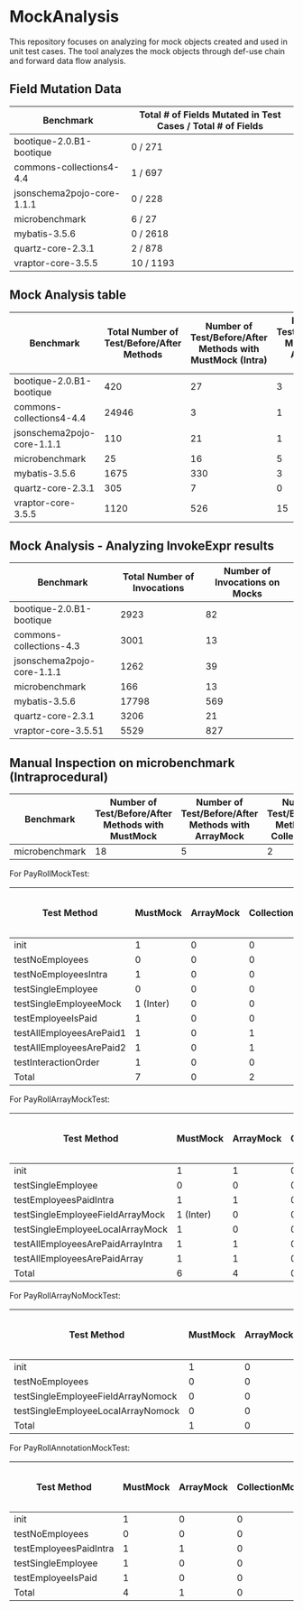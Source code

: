# MockAnalysis

This repository focuses on analyzing for mock objects created and used in unit test cases. The tool analyzes the mock objects through def-use chain and forward data flow analysis.

## Field Mutation Data
| Benchmark |  Total # of Fields Mutated in Test Cases / Total # of Fields |
| --- | --- |
| bootique-2.0.B1-bootique | 0 / 271 |
| commons-collections4-4.4 | 1 / 697 |
| jsonschema2pojo-core-1.1.1 | 0 / 228 |
| microbenchmark | 6 / 27 |
| mybatis-3.5.6 | 0 / 2618 |
| quartz-core-2.3.1 | 2 / 878 |
| vraptor-core-3.5.5 | 10 / 1193 |


## Mock Analysis table
| Benchmark | Total Number of Test/Before/After Methods | Number of Test/Before/After Methods with MustMock (Intra) | Number of Test/Before/After Methods with ArrayMock (Intra) | Number of Test/Before/After Methods with CollectionMock (Intra) |
| --- | --- | --- | --- | --- |
| bootique-2.0.B1-bootique | 420 | 27 | 3 | 0 |
| commons-collections4-4.4 | 24946 | 3 | 1 | 0 |
| jsonschema2pojo-core-1.1.1 | 110 | 21 | 1 | 0 |
| microbenchmark | 25 | 16 | 5 | 2 |
| mybatis-3.5.6 | 1675 | 330 | 3 | 1 |
| quartz-core-2.3.1 | 305 | 7 | 0 | 0 |
| vraptor-core-3.5.5 | 1120 | 526 | 15 | 12 |


## Mock Analysis - Analyzing InvokeExpr results
| Benchmark | Total Number of Invocations | Number of Invocations on Mocks |
| --- | --- | --- |
| bootique-2.0.B1-bootique | 2923 | 82 |
| commons-collections-4.3 | 3001 | 13 |
| jsonschema2pojo-core-1.1.1 | 1262 | 39 |
| microbenchmark | 166 | 13 |
| mybatis-3.5.6 | 17798 | 569 |
| quartz-core-2.3.1 | 3206 | 21 |
| vraptor-core-3.5.51 | 5529 | 827 |


## Manual Inspection on microbenchmark  (Intraprocedural)

| Benchmark | Number of Test/Before/After Methods with MustMock | Number of Test/Before/After Methods with ArrayMock | Number of Test/Before/After Methods with CollectionMock | Total Mock Calls | Total Mock Calls (Inter-procedural) |
| --- | --- | --- | --- | --- | --- |
| microbenchmark | 18 | 5 | 2 | 39 | 5 |

For PayRollMockTest:

| Test Method | MustMock | ArrayMock | CollectionMock | Total Mock Calls | Total Mock Calls (Inter-procedural) |
| --- | --- | --- | --- | --- | --- |
| init | 1 | 0 | 0 | 1 | 0 |
| testNoEmployees | 0 | 0 | 0 | 0 | 0 |
| testNoEmployeesIntra | 1 | 0 | 0 | 1 | 0 |
| testSingleEmployee | 0 | 0 | 0 | 0 | 0 |
| testSingleEmployeeMock | 1 (Inter) | 0 | 0 | 1 | 1 |
| testEmployeeIsPaid | 1 | 0 | 0 | 1 | 0 |
| testAllEmployeesArePaid1 | 1 | 0 | 1 | 6 | 0 |
| testAllEmployeesArePaid2 | 1 | 0 | 1 | 6 | 0 |
| testInteractionOrder | 1 | 0 | 0 | 2 | 0 |
| Total | 7 | 0 | 2 | 18 | 1 |

For PayRollArrayMockTest:

| Test Method | MustMock | ArrayMock | CollectionMock | Total Mock Calls | Total Mock Calls (Inter-procedural) |
| --- | --- | --- | --- | --- | --- |
| init | 1 | 1 | 0 | 1 | 0 |
| testSingleEmployee | 0 | 0 | 0 | 0 | 0 |
| testEmployeesPaidIntra | 1 | 1 | 0 | 0 | 0 |
| testSingleEmployeeFieldArrayMock | 1 (Inter) | 0 | 0 | 2 | 0 |
| testSingleEmployeeLocalArrayMock | 1 | 0 | 0 | 2 | 0 |
| testAllEmployeesArePaidArrayIntra | 1 | 1 | 0 | 6 | 0 |
| testAllEmployeesArePaidArray | 1 | 1 | 0 | 6 | 4 |
| Total | 6 | 4 | 0 | 17 | 4 |

For PayRollArrayNoMockTest:

| Test Method | MustMock | ArrayMock | CollectionMock | Total Mock Calls | Total Mock Calls (Inter-procedural) |
| --- | --- | --- | --- | --- | --- |
| init | 1 | 0 | 0 | 1 | 0 |
| testNoEmployees | 0 | 0 | 0 | 0 | 0 |
| testSingleEmployeeFieldArrayNomock | 0 | 0 | 0 | 0 | 0 |
| testSingleEmployeeLocalArrayNomock | 0 | 0 | 0 | 0 | 0 |
| Total | 1 | 0 | 0 | 1 | 0 |

For PayRollAnnotationMockTest:

| Test Method | MustMock | ArrayMock | CollectionMock | Total Mock Calls | Total Mock Calls (Inter-procedural) |
| --- | --- | --- | --- | --- | --- |
| init | 1 | 0 | 0 | 0 | 0 |
| testNoEmployees | 0 | 0 | 0 | 0 | 0 |
| testEmployeesPaidIntra | 1 | 1 | 0 | 0 | 0 |
| testSingleEmployee | 1 | 0 | 0 | 1 | 0 |
| testEmployeeIsPaid | 1 | 0 | 0 | 2 | 0 |
| Total | 4 | 1 | 0 | 3 | 0 |
